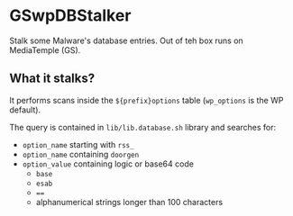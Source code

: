 GSwpDBStalker
=============

Stalk some Malware's database entries. Out of teh box runs on
MediaTemple (GS).

## What it stalks?

It performs scans inside the `${prefix}options` table (`wp_options` is the WP default).

The query is contained in `lib/lib.database.sh` library and searches for:

* `option_name` starting with `rss_`
* `option_name` containing `doorgen`
* `option_value` containing logic or base64 code
	* `base`
	* `esab`
	* `==`
	* alphanumerical strings longer than 100 characters
